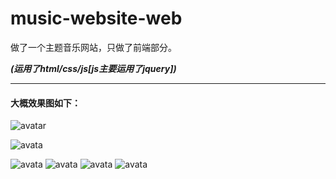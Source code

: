 # music-website-web
做了一个主题音乐网站，只做了前端部分。

***(运用了html/css/js[js主要运用了jquery])***
***
#### 大概效果图如下：
![avatar](https://i.loli.net/2020/11/06/VNaWSHEKeq1oO4M.png)

![avata](https://i.loli.net/2020/11/06/dPe1ftmaTYxOJgV.png)

![avata](https://i.loli.net/2020/11/06/t3TBF8QYD4qXNbi.png)
![avata](https://i.loli.net/2020/11/06/ARDyS6T4JOUkQhw.png)
![avata](https://i.loli.net/2020/11/06/AC4JejNSxRXT8po.png)
![avata](https://i.loli.net/2020/11/06/mthCb6aFneq8PE2.png)
